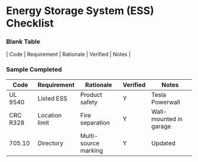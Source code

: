 # Energy Storage System (ESS) Checklist

### Blank Table
| Code | Requirement | Rationale | Verified | Notes |

### Sample Completed
| Code | Requirement | Rationale | Verified | Notes |
|------|-------------|-----------|----------|-------|
| UL 9540 | Listed ESS | Product safety | Y | Tesla Powerwall |
| CRC R328 | Location limit | Fire separation | Y | Wall-mounted in garage |
| 705.10 | Directory | Multi-source marking | Y | Updated |
